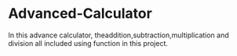 # Advanced-Calculator
In this advance calculator, theaddition,subtraction,multiplication and division all included using function in this project.
